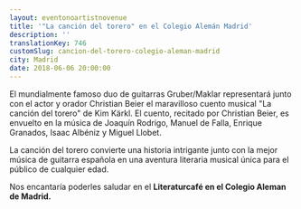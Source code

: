 ```yaml
---
layout: eventonoartistnovenue
title: '"La canción del torero" en el Colegio Alemán Madrid'
description: ''
translationKey: 746
customSlug: cancion-del-torero-colegio-aleman-madrid
city: Madrid
date: 2018-06-06 20:00:00
---
```


El mundialmente famoso duo de guitarras Gruber/Maklar representará junto con el actor y orador Christian Beier el maravilloso cuento musical "La canción del torero" de Kim Kärkl. El cuento, recitado por Christian Beier, es envuelto en la música de Joaquín Rodrigo, Manuel de Falla, Enrique Granados, Isaac Albéniz y Miguel Llobet.

La canción del torero convierte una historia intrigante junto con la mejor música de guitarra española en una aventura literaria musical única para el público de cualquier edad.

Nos encantaría poderles saludar en el <strong>Literaturcafé en el Colegio Aleman de Madrid.</strong>
